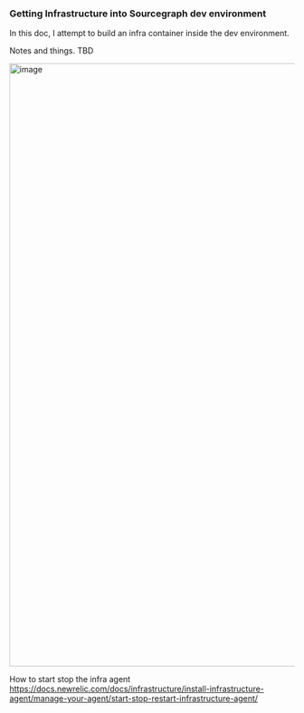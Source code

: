 ### Getting Infrastructure into Sourcegraph dev environment

In this doc, I attempt to build an infra container inside the dev environment.

Notes and things. TBD

<img width="1065" alt="image" src="https://user-images.githubusercontent.com/27694443/160958630-fb906150-9633-4385-a9b7-2c05378d6ef8.png">

How to start stop the infra agent
https://docs.newrelic.com/docs/infrastructure/install-infrastructure-agent/manage-your-agent/start-stop-restart-infrastructure-agent/




